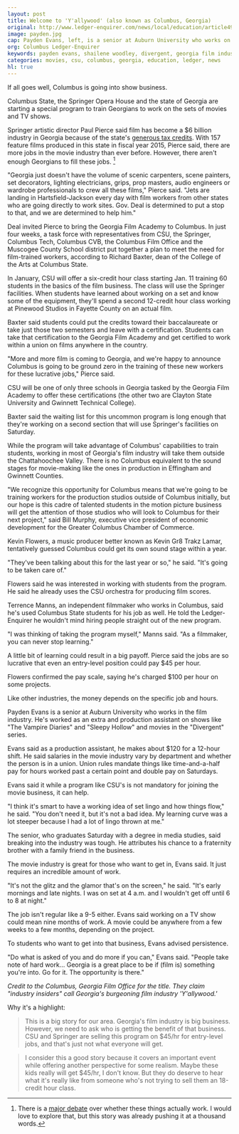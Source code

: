 ```yaml
---
layout: post
title: Welcome to 'Y'allywood' (also known as Columbus, Georgia)
original: http://www.ledger-enquirer.com/news/local/education/article49094135.html#storylink=mainstage
image: payden.jpg
cap: Payden Evans, left, is a senior at Auburn University who works on the "Divergent" movie series. Shailene Woodley, right, is the lead actress in the films. This photo of the two leaked onto "Divergent" fan sites.
org: Columbus Ledger-Enquirer
keywords: payden evans, shailene woodley, divergent, georgia film industry, movies
categories: movies, csu, columbus, georgia, education, ledger, news
hl: true
---
```


If all goes well, Columbus is going into show business.

<!--break-->

Columbus State, the Springer Opera House and the state of Georgia are starting a special program to train Georgians to work on the sets of movies and TV shows.

Springer artistic director Paul Pierce said film has become a $6 billion industry in Georgia because of the state's [generous tax credits](http://www.ledger-enquirer.com/opinion/opn-columns-blogs/article29456854.html). With 157 feature films produced in this state in fiscal year 2015, Pierce said, there are more jobs in the movie industry than ever before. However, there aren't enough Georgians to fill these jobs. [^1]

[^1]: There is a [major debate](http://www.boston.com/news/opinion/2015/03/06/what-wrong-with-film-industry-tax-incentives-they-don-work/wRzsGm3OegxBjDCgINEj9L/story.html) over whether these things actually work. I would love to explore that, but this story was already pushing it at a thousand words. 

"Georgia just doesn't have the volume of scenic carpenters, scene painters, set decorators, lighting electricians, grips, prop masters, audio engineers or wardrobe professionals to crew all these films," Pierce said. "Jets are landing in Hartsfield-Jackson every day with film workers from other states who are going directly to work sites. Gov. Deal is determined to put a stop to that, and we are determined to help him."

Deal invited Pierce to bring the Georgia Film Academy to Columbus. In just four weeks, a task force with representatives from CSU, the Springer, Columbus Tech, Columbus CVB, the Columbus Film Office and the Muscogee County School district put together a plan to meet the need for film-trained workers, according to Richard Baxter, dean of the College of the Arts at Columbus State.

In January, CSU will offer a six-credit hour class starting Jan. 11 training 60 students in the basics of the film business. The class will use the Springer facilities. When students have learned about working on a set and know some of the equipment, they'll spend a second 12-credit hour class working at Pinewood Studios in Fayette County on an actual film.

Baxter said students could put the credits toward their baccalaureate or take just those two semesters and leave with a certification. Students can take that certification to the Georgia Film Academy and get certified to work within a union on films anywhere in the country.

"More and more film is coming to Georgia, and we're happy to announce Columbus is going to be ground zero in the training of these new workers for these lucrative jobs," Pierce said.

CSU will be one of only three schools in Georgia tasked by the Georgia Film Academy to offer these certifications (the other two are Clayton State University and Gwinnett Technical College). 

Baxter said the waiting list for this uncommon program is long enough that they're working on a second section that will use Springer's facilities on Saturday.

While the program will take advantage of Columbus' capabilities to train students, working in most of Georgia's film industry will take them outside the Chattahoochee Valley. There is no Columbus equivalent to the sound stages for movie-making like the ones in production in Effingham and Gwinnett Counties.

"We recognize this opportunity for Columbus means that we're going to be training workers for the production studios outside of Columbus initially, but our hope is this cadre of talented students in the motion picture business will get the attention of those studios who will look to Columbus for their next project," said Bill Murphy, executive vice president of economic development for the Greater Columbus Chamber of Commerce.

Kevin Flowers, a music producer better known as Kevin Gr8 Trakz Lamar, tentatively guessed Columbus could get its own sound stage within a year.

"They've been talking about this for the last year or so," he said. "It's going to be taken care of."

Flowers said he was interested in working with students from the program. He said he already uses the CSU orchestra for producing film scores.

Terrence Manns, an independent filmmaker who works in Columbus, said he's used Columbus State students for his job as well. He told the Ledger-Enquirer he wouldn't mind hiring people straight out of the new program.

"I was thinking of taking the program myself," Manns said. "As a filmmaker, you can never stop learning."

A little bit of learning could result in a big payoff. Pierce said the jobs are so lucrative that even an entry-level position could pay $45 per hour.

Flowers confirmed the pay scale, saying he's charged $100 per hour on some projects.

Like other industries, the money depends on the specific job and hours.

Payden Evans is a senior at Auburn University who works in the film industry. He's worked as an extra and production assistant on shows like "The Vampire Diaries" and "Sleepy Hollow" and movies in the "Divergent" series.

Evans said as a production assistant, he makes about $120 for a 12-hour shift. He said salaries in the movie industry vary by department and whether the person is in a union. Union rules mandate things like time-and-a-half pay for hours worked past a certain point and double pay on Saturdays.

Evans said it while a program like CSU's is not mandatory for joining the movie business, it can help.

"I think it's smart to have a working idea of set lingo and how things flow," he said. "You don't need it, but it's not a bad idea. My learning curve was a lot steeper because I had a lot of lingo thrown at me."

The senior, who graduates Saturday with a degree in media studies, said breaking into the industry was tough. He attributes his chance to a fraternity brother with a family friend in the business.

The movie industry is great for those who want to get in, Evans said. It just requires an incredible amount of work.

"It's not the glitz and the glamor that's on the screen," he said. "It's early mornings and late nights. I was on set at 4 a.m. and I wouldn't get off until 6 to 8 at night."

The job isn't regular like a 9-5 either. Evans said working on a TV show could mean nine months of work. A movie could be anywhere from a few weeks to a few months, depending on the project.

To students who want to get into that business, Evans advised persistence.

"Do what is asked of you and do more if you can," Evans said. "People take note of hard work... Georgia is a great place to be if (film is) something you're into. Go for it. The opportunity is there."

*Credit to the Columbus, Georgia Film Office for the title. They claim "industry insiders" call Georgia's burgeoning film industry 'Y'allywood.'*

Why it's a highlight: 

> This is a big story for our area. Georgia's film industry is big business. However, we need to ask who is getting the benefit of that business. CSU and Springer are selling this program on $45/hr for entry-level jobs, and that's just not what everyone will get. 

> I consider this a good story because it covers an important event while offering another perspective for some realism. Maybe these kids really will get $45/hr, I don't know. But they do deserve to hear what it's really like from someone who's not trying to sell them an 18-credit hour class. 